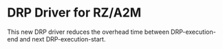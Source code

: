 # DRP Driver for RZ/A2M

This new DRP driver reduces the overhead time between DRP-execution-end and next DRP-execution-start.

# 
